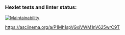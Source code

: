### Hexlet tests and linter status:
[![Maintainability](https://api.codeclimate.com/v1/badges/acdf7a8372a0799f8d99/maintainability)](https://codeclimate.com/github/Mirum-7/frontend-project-44/maintainability)

https://asciinema.org/a/P1Mh1spVGxiVWM1nV625wrC9T